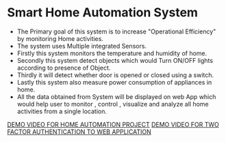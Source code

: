 # Smart Home Automation System

* The Primary goal of this system is to increase "Operational Efficiency" by monitoring Home activities.
* The system uses Multiple integrated Sensors.
* Firstly this system monitors the temperature and humidity of home.
* Secondly this system detect objects which would Turn ON/OFF lights according to presence of Object.
* Thirdly it will detect whether door is opened or closed using a switch.
* Lastly this system also measure power consumption of appliances in home.
* All the data obtained from System will be displayed on web App which would help user to monitor , control , visualize and analyze all home activities from a single location.

[DEMO VIDEO FOR HOME AUTOMATION PROJECT](https://drive.google.com/file/d/1hxNt1KMWpn8HKEWX5DDsEIogDogp_tUm/view?usp=sharing)
[DEMO VIDEO FOR TWO FACTOR AUTHENTICATION TO WEB APPLICATION](https://drive.google.com/file/d/1tdmgAQZnmjnZQwXdV6--FKMbUSlu9Zlx/view?usp=sharing)
